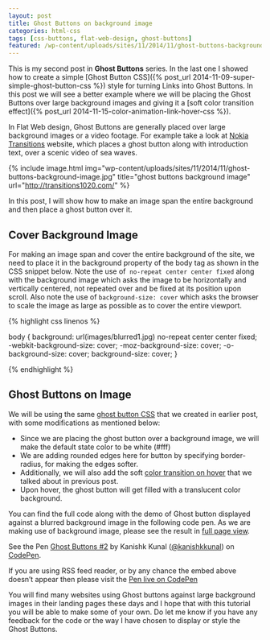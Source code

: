 ```yaml
---
layout: post
title: Ghost Buttons on background image
categories: html-css
tags: [css-buttons, flat-web-design, ghost-buttons]
featured: /wp-content/uploads/sites/11/2014/11/ghost-buttons-background-image.jpg
---
```

This is my second post in **Ghost Buttons** series. In the last one I showed how to create a simple [Ghost Button CSS]({% post_url 2014-11-09-super-simple-ghost-button-css %}) style for turning Links into Ghost Buttons. In this post we will see a better example where we will be placing the Ghost Buttons over large background images and giving it a [soft color transition effect]({% post_url 2014-11-15-color-animation-link-hover-css %}).

In Flat Web design, Ghost Buttons are generally placed over large background images or a video footage. For example take a look at <a href="http://transitions1020.com/" target="_blank">Nokia Transitions</a> website, which places a ghost button along with introduction text, over a scenic video of sea waves.

{% include image.html img="wp-content/uploads/sites/11/2014/11/ghost-buttons-background-image.jpg" title="ghost buttons background image" url="http://transitions1020.com/" %}

In this post, I will show how to make an image span the entire background and then place a ghost button over it.
<h2>Cover Background Image</h2>
For making an image span and cover the entire background of the site, we need to place it in the background property of the body tag as shown in the CSS snippet below. Note the use of  <code>no-repeat center center fixed</code> along with the background image which asks the image to be horizontally and vertically centered, not repeated over and be fixed at its position upon scroll. Also note the use of <code>background-size: cover</code> which asks the browser to scale the image as large as possible as to cover the entire viewport.

{% highlight css linenos %}

body {
     background: url(images/blurred1.jpg) no-repeat center center fixed;
     -webkit-background-size: cover;
     -moz-background-size: cover;
     -o-background-size: cover;
     background-size: cover;
}

{% endhighlight %}

<h2>Ghost Buttons on Image</h2>

We will be using the same <a title="Super simple Ghost Button CSS" href="http://codingtips.kanishkkunal.in/super-simple-ghost-button-css/">ghost button CSS</a> that we created in earlier post, with some modifications as mentioned below:
<ul>
	<li>Since we are placing the ghost button over a background image, we will make the default state color to be white (#fff)</li>
	<li>We are adding rounded edges here for button by specifying border-radius, for making the edges softer.</li>
	<li>Additionally, we will also add the soft <a title="Soft color animation on Link Hover with CSS" href="http://codingtips.kanishkkunal.in/color-animation-link-hover-css/">color transition on hover</a> that we talked about in previous post.</li>
	<li>Upon hover, the ghost button will get filled with a translucent color background.</li>
</ul>

You can find the full code along with the demo of Ghost button displayed against a blurred background image in the following code pen. As we are making use of background image, please see the result in <a href="http://codepen.io/kanishkkunal/full/dPbZBg/" target="_blank">full page view</a>.

<div class="embed">
<p class="codepen" data-height="268" data-theme-id="0" data-slug-hash="dPbZBg" data-default-tab="result" data-user="kanishkkunal">See the Pen <a href="http://codepen.io/kanishkkunal/pen/dPbZBg/">Ghost Buttons #2</a> by Kanishk Kunal (<a href="http://codepen.io/kanishkkunal">@kanishkkunal</a>) on <a href="http://codepen.io">CodePen</a>.</p>
<script src="//assets.codepen.io/assets/embed/ei.js" async=""></script>
</div>

If you are using RSS feed reader, or by any chance the embed above doesn’t appear then please visit the <a href="http://codepen.io/kanishkkunal/pen/dPbZBg" target="_blank">Pen live on CodePen</a>

You will find many websites using Ghost buttons against large background images in their landing pages these days and I hope that with this tutorial you will be able to make some of your own. Do let me know if you have any feedback for the code or the way I have chosen to display or style the Ghost Buttons.
